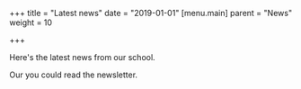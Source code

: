 +++
title = "Latest news"
date = "2019-01-01"
 [menu.main]
   parent = "News"
   weight = 10

+++

Here's the latest news from our school.

Our you could read the newsletter.
